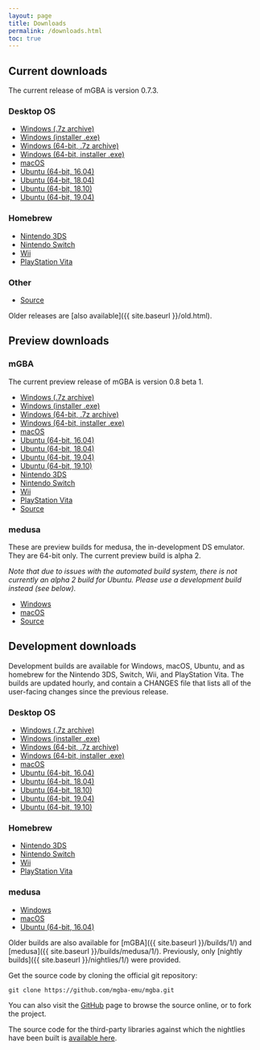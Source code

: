 ```yaml
---
layout: page
title: Downloads
permalink: /downloads.html
toc: true
---
```


Current downloads
-----------------

The current release of mGBA is version 0.7.3.

### Desktop OS
* [Windows (.7z archive)](https://github.com/mgba-emu/mgba/releases/download/0.7.3/mGBA-0.7.3-win32.7z)
* [Windows (installer .exe)](https://github.com/mgba-emu/mgba/releases/download/0.7.3/mGBA-0.7.3-win32-installer.exe)
* [Windows (64-bit, .7z archive)](https://github.com/mgba-emu/mgba/releases/download/0.7.3/mGBA-0.7.3-win64.7z)
* [Windows (64-bit, installer .exe)](https://github.com/mgba-emu/mgba/releases/download/0.7.3/mGBA-0.7.3-win64-installer.exe)
* [macOS](https://github.com/mgba-emu/mgba/releases/download/0.7.3/mGBA-0.7.3-osx.tar.xz)
* [Ubuntu (64-bit, 16.04)](https://github.com/mgba-emu/mgba/releases/download/0.7.3/mGBA-0.7.3-ubuntu64-xenial.tar.xz)
* [Ubuntu (64-bit, 18.04)](https://github.com/mgba-emu/mgba/releases/download/0.7.3/mGBA-0.7.3-ubuntu64-bionic.tar.xz)
* [Ubuntu (64-bit, 18.10)](https://github.com/mgba-emu/mgba/releases/download/0.7.3/mGBA-0.7.3-ubuntu64-cosmic.tar.xz)
* [Ubuntu (64-bit, 19.04)](https://github.com/mgba-emu/mgba/releases/download/0.7.3/mGBA-0.7.3-ubuntu64-disco.tar.xz)

### Homebrew
* [Nintendo 3DS](https://github.com/mgba-emu/mgba/releases/download/0.7.3/mGBA-0.7.3-3ds.7z)
* [Nintendo Switch](https://github.com/mgba-emu/mgba/releases/download/0.7.3/mGBA-0.7.3-switch.7z)
* [Wii](https://github.com/mgba-emu/mgba/releases/download/0.7.3/mGBA-0.7.3-wii.7z)
* [PlayStation Vita](https://github.com/mgba-emu/mgba/releases/download/0.7.3/mGBA-0.7.3-vita.7z)

### Other
* [Source](https://github.com/mgba-emu/mgba/archive/0.7.3.tar.gz)

Older releases are [also available]({{ site.baseurl }}/old.html).

Preview downloads
-----------------

### mGBA

The current preview release of mGBA is version 0.8 beta 1.

* [Windows (.7z archive)](https://github.com/mgba-emu/mgba/releases/download/0.8-b1/mGBA-0.8-b1-win32.7z)
* [Windows (installer .exe)](https://github.com/mgba-emu/mgba/releases/download/0.8-b1/mGBA-0.8-b1-win32-installer.exe)
* [Windows (64-bit, .7z archive)](https://github.com/mgba-emu/mgba/releases/download/0.8-b1/mGBA-0.8-b1-win64.7z)
* [Windows (64-bit, installer .exe)](https://github.com/mgba-emu/mgba/releases/download/0.8-b1/mGBA-0.8-b1-win64-installer.exe)
* [macOS](https://github.com/mgba-emu/mgba/releases/download/0.8-b1/mGBA-0.8-b1-osx.tar.xz)
* [Ubuntu (64-bit, 16.04)](https://github.com/mgba-emu/mgba/releases/download/0.8-b1/mGBA-0.8-b1-ubuntu64-xenial.tar.xz)
* [Ubuntu (64-bit, 18.04)](https://github.com/mgba-emu/mgba/releases/download/0.8-b1/mGBA-0.8-b1-ubuntu64-bionic.tar.xz)
* [Ubuntu (64-bit, 19.04)](https://github.com/mgba-emu/mgba/releases/download/0.8-b1/mGBA-0.8-b1-ubuntu64-disco.tar.xz)
* [Ubuntu (64-bit, 19.10)](https://github.com/mgba-emu/mgba/releases/download/0.8-b1/mGBA-0.8-b1-ubuntu64-eoan.tar.xz)
* [Nintendo 3DS](https://github.com/mgba-emu/mgba/releases/download/0.8-b1/mGBA-0.8-b1-3ds.7z)
* [Nintendo Switch](https://github.com/mgba-emu/mgba/releases/download/0.8-b1/mGBA-0.8-b1-switch.7z)
* [Wii](https://github.com/mgba-emu/mgba/releases/download/0.8-b1/mGBA-0.8-b1-wii.7z)
* [PlayStation Vita](https://github.com/mgba-emu/mgba/releases/download/0.8-b1/mGBA-0.8-b1-vita.7z)
* [Source](https://github.com/mgba-emu/mgba/archive/0.8-b1.tar.gz)

### medusa

These are preview builds for medusa, the in-development DS emulator. They are 64-bit only. The current preview build is alpha 2.

_Note that due to issues with the automated build system, there is not currently an alpha 2 build for Ubuntu.
Please use a development build instead (see below)._

* [Windows](https://github.com/mgba-emu/mgba/releases/download/medusa-a2/medusa-a2-win64.7z)
* [macOS](https://github.com/mgba-emu/mgba/releases/download/medusa-a2/medusa-a2-osx.tar.xz)
* [Source](https://github.com/mgba-emu/mgba/archive/medusa-a2.tar.gz)

Development downloads
---------------------

Development builds are available for Windows, macOS, Ubuntu, and as homebrew for the Nintendo 3DS, Switch, Wii, and PlayStation Vita.
The builds are updated hourly, and contain a CHANGES file that lists all of the user-facing changes since the previous release.

### Desktop OS
* [Windows (.7z archive)](https://s3.amazonaws.com/mgba/mGBA-build-latest-win32.7z)
* [Windows (installer .exe)](https://s3.amazonaws.com/mgba/mGBA-build-installer-latest-win32.exe)
* [Windows (64-bit, .7z archive)](https://s3.amazonaws.com/mgba/mGBA-build-latest-win64.7z)
* [Windows (64-bit, installer .exe)](https://s3.amazonaws.com/mgba/mGBA-build-installer-latest-win64.exe)
* [macOS](https://s3.amazonaws.com/mgba/mGBA-build-latest-osx.tar.xz)
* [Ubuntu (64-bit, 16.04)](https://s3.amazonaws.com/mgba/mGBA-build-latest-ubuntu64-xenial.tar.xz)
* [Ubuntu (64-bit, 18.04)](https://s3.amazonaws.com/mgba/mGBA-build-latest-ubuntu64-bionic.tar.xz)
* [Ubuntu (64-bit, 18.10)](https://s3.amazonaws.com/mgba/mGBA-build-latest-ubuntu64-cosmic.tar.xz)
* [Ubuntu (64-bit, 19.04)](https://s3.amazonaws.com/mgba/mGBA-build-latest-ubuntu64-disco.tar.xz)
* [Ubuntu (64-bit, 19.10)](https://s3.amazonaws.com/mgba/mGBA-build-latest-ubuntu64-eoan.tar.xz)

### Homebrew
* [Nintendo 3DS](https://s3.amazonaws.com/mgba/mGBA-build-latest-3ds.7z)
* [Nintendo Switch](https://s3.amazonaws.com/mgba/mGBA-build-latest-switch.7z)
* [Wii](https://s3.amazonaws.com/mgba/mGBA-build-latest-wii.7z)
* [PlayStation Vita](https://s3.amazonaws.com/mgba/mGBA-build-latest-vita.7z)

### medusa
* [Windows](https://s3.amazonaws.com/mgba/medusa-build-latest-win64.7z)
* [macOS](https://s3.amazonaws.com/mgba/medusa-build-latest-osx.tar.xz)
* [Ubuntu (64-bit, 16.04)](https://s3.amazonaws.com/mgba/medusa-build-latest-ubuntu64-xenial.tar.xz)

Older builds are also available for [mGBA]({{ site.baseurl }}/builds/1/) and [medusa]({{ site.baseurl }}/builds/medusa/1/).
Previously, only [nightly builds]({{ site.baseurl }}/nightlies/1/) were provided.

Get the source code by cloning the official git repository:

    git clone https://github.com/mgba-emu/mgba.git

You can also visit the [GitHub](https://github.com/mgba-emu/mgba/) page to browse the source online, or to fork the project.

The source code for the third-party libraries against which the nightlies have been built is [available here](https://github.com/mgba-emu/dependencies).
